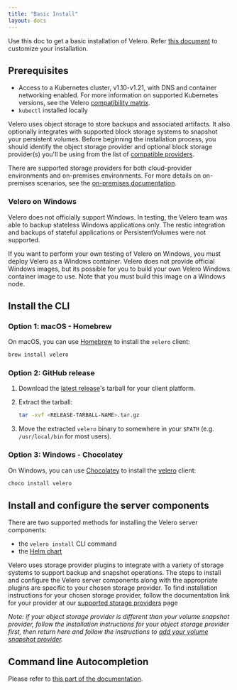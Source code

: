 ```yaml
---
title: "Basic Install"
layout: docs
---
```


Use this doc to get a basic installation of Velero.
Refer [this document](customize-installation.md) to customize your installation.

## Prerequisites

- Access to a Kubernetes cluster, v1.10-v1.21, with DNS and container networking enabled. For more information on supported Kubernetes versions, see the Velero [compatibility matrix](https://github.com/vmware-tanzu/velero#velero-compatibility-matrix).
- `kubectl` installed locally

Velero uses object storage to store backups and associated artifacts. It also optionally integrates with supported block storage systems to snapshot your persistent volumes. Before beginning the installation process, you should identify the object storage provider and optional block storage provider(s) you'll be using from the list of [compatible providers][0].

There are supported storage providers for both cloud-provider environments and on-premises environments. For more details on on-premises scenarios, see the [on-premises documentation][2].

### Velero on Windows

Velero does not officially support Windows. In testing, the Velero team was able to backup stateless Windows applications only. The restic integration and backups of stateful applications or PersistentVolumes were not supported.

If you want to perform your own testing of Velero on Windows, you must deploy Velero as a Windows container. Velero does not provide official Windows images, but its possible for you to build your own Velero Windows container image to use. Note that you must build this image on a Windows node.

## Install the CLI

### Option 1: macOS - Homebrew

On macOS, you can use [Homebrew](https://brew.sh) to install the `velero` client:

```bash
brew install velero
```

### Option 2: GitHub release

1. Download the [latest release][1]'s tarball for your client platform.
1. Extract the tarball:

   ```bash
   tar -xvf <RELEASE-TARBALL-NAME>.tar.gz
   ```

1. Move the extracted `velero` binary to somewhere in your `$PATH` (e.g. `/usr/local/bin` for most users).

### Option 3: Windows - Chocolatey

On Windows, you can use [Chocolatey](https://chocolatey.org/install) to install the [velero](https://chocolatey.org/packages/velero) client:

```powershell
choco install velero
```

## Install and configure the server components

There are two supported methods for installing the Velero server components:

- the `velero install` CLI command
- the [Helm chart](https://vmware-tanzu.github.io/helm-charts/)

Velero uses storage provider plugins to integrate with a variety of storage systems to support backup and snapshot operations. The steps to install and configure the Velero server components along with the appropriate plugins are specific to your chosen storage provider. To find installation instructions for your chosen storage provider, follow the documentation link for your provider at our [supported storage providers][0] page

_Note: if your object storage provider is different than your volume snapshot provider, follow the installation instructions for your object storage provider first, then return here and follow the instructions to [add your volume snapshot provider][4]._

## Command line Autocompletion

Please refer to [this part of the documentation][5].

[0]: supported-providers.md
[1]: https://github.com/vmware-tanzu/velero/releases/latest
[2]: on-premises.md
[3]: overview-plugins.md
[4]: customize-installation.md#install-an-additional-volume-snapshot-provider
[5]: customize-installation.md#optional-velero-cli-configurations
